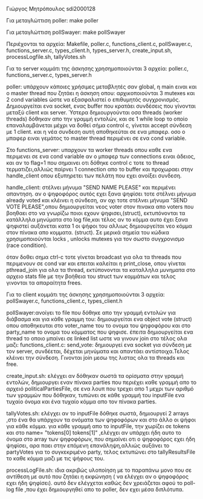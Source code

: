 Γιώργος Μητρόπουλος
sdi2000128

Για μεταγλώττιση poller:
make poller

Για μεταγλώττιση pollSwayer:
make pollSwayer

Περιέχονται τα αρχεία:
Makefile, poller.c, functions_client.c, pollSwayer.c, functions_server.c, types_client.h, types_server.h, create_input.sh, processLogfile.sh, tallyVotes.sh

Για το server κομμάτι της άσκησης χρησημοποιούνται 3 αρχεία:
poller.c, functions_server.c, types_server.h

poller: υπάρχουν κάποιες χρήσιμες μεταβλητές σαν global,
η main ειναι και ο master thread που ζητάει η άσκηση οπου: 
αρχικοποιούνται 3 mutexes και 2 cond variables ώστε να εξασφαλιστεί ο επιθυμητός συγχρονισμός.
Δημιουργείται ενα socket, ενας buffer που κρατάει συνδέσεις που γίνονται μεταξύ client και server.
Ύστερα δημιουργούνται οσα threads (worker threads) δόθηκαν απο την γραμμή εντολών, και σε 1 while loop 
το οποίο επαναλαμβάνεται μέχρι να δοθεί σήμα control c, γίνεται accept σύνδεση με 1 client. και η νέα συνδεση αυτή αποθηκεύται σε ενα μπαφερ.
οσο ο μπαφερ ειναι γεμάτος το master thread περιμένει σε ενα cond variable.

Στο functions_server: υπαρχουν τα worker threads οπου καθε ενα περιμενει σε ενα cond variable αν ο μπαφερ των connections ειναι άδειος, και αν το flag=1 που σημαινει οτι δόθηκε control c τοτε το thread τερματιζει,αλλιώς παίρνει 1 connection απο το buffer και προχωραει στην handle_client οπου εξυπηρετει των πελάτη που εχει ανοίξει συνδεση.

handle_client: στέλνει μήνυμα "SEND NAME PLEASE" και περιμένει απαντηση.
αν ο ψηφοφόρος αυτός εχει ξανα ψηφίσει τοτε στέλνει μήνυμα already voted και κλέινει η σύνδεση, αν οχι τοτε στέλνει μήνυμα "SEND VOTE PLEASE",οπου δημιουργείται νεος voter στον πινακα απο voters που βοηθαει στο να γνωρίζω ποιοι εχουν ψηφισει,(struct), εκτυπόνονται τα κατάλληλα μηνύματα στο log file,και τέλος αν το κόμμα αυτο έχει ξανα ψηφιστεί αυξάνεται κατα 1 οι ψήφοι του αλλιως δημιουργείται νεο κόμμα στον πίνακα απο κομματα. (struct).
Σε μερικά σημεία του κώδικα χρησιμοποιούνται locks , unlocks mutexes για τον σωστο συγχρονισμο (race condition).

όταν δοθει σημα ctrl-c τοτε γίνεται broadcast για ολα τα threads που περιμενουν σε cond var και επειται καλείται η print_close, οπου γίνεται pthread_join για ολα τα thread, εκτύπονονται τα καταλληλα μυνηματα στο αρχειο stats file με την βοήθεια του struct των κομμάτων και τελος γινονται τα απαραίτητα frees.


Για το  client κομμάτι της άσκησης χρησημοποιούνται 3 αρχεία:
pollSwayer.c, functions_client.c, types_client.h

pollSwayer:ανοίγει το file που δόθηκε απο την γραμμή εντολών για διάβασμα και για κάθε γραμμη του:
δημιουργείται ενα object vote (struct) οπου αποθηκευται στο voter_name του το ονομα του ψηφοφόρου και στο party_name το ονομα του κόμματος που ψηφισε.
έπειτα δημιουργείται ενα thread το οποιο μπαίνει σε linked list ωστε να γινουν join στο τέλος ολα μαζι:
functions_client.c:
    send_vote:
δημιουργεί ενα socket για σύνδεση με τον server, συνδέεται, δέχεται μηνύματα και απαντάει αντίστοιχα.Τελος κλέινει την σύνδεση.
Γινονται join μεσω της λιστας ολα τα threads και free.
 
create_input.sh:
ελέγχει αν δόθηκαν σωστά τα ορίσματα στην γραμμή εντολών,
δημιουργει εναν πίνακα parties που περιέχει καθε γραμμή απο το αρχειό politicalPartiesFile,
σε ενα λουπ που τρεχει απο 1 μεχρι των αριθμό των γραμμών που δόθηκαν,
τυπώνει σε κάθε γραμμή του inputFile ενα τυχαίο όνομα και ένα τυχαίο κόμμα απο τον πίνακα parties.

tallyVotes.sh:
ελέγχει αν το inputFile δόθηκε σωστά,
δημιουργεί 2 arrays ,στο ένα θα υπάρχουν τα ονόματα των ψηφοφόρων και στο άλλο οι ψήφοι για κάθε κόμμα.
για κάθε γραμμή απο το inputFile, την χωρίζει σε tokens και στο name= "tokens[0] tokens[1]" ,ελέγχει αν υπάρχει ήδη αυτο το όνομα στο array των ψηφοφόρων, που σημαίνει οτι ο ψηφοφόρος εχει ήδη ψηφίσει, αρα παει στην επόμενη επανάληψη,αλλιώς αυξάνει το partyVotes για το συγκεκριμένο party, τελος εκτυπώνει στο tallyResultsFile το καθε κόμμα μαζι με τις ψήφους του.

processLogFile.sh: ιδια ακριβώς υλοποίηση με το παραπάνω μονο που σε αντίθεση με αυτό που ζητάει η εκφώνηση ( να ελέγχει αν ο ψηφοφόρος εχει ήδη ψηφίσει). αυτό δεν ελέγχεται καθώς δεν χρειάζεται αφού το poll-log file ,που έχει δημιουργηθεί απο το poller, δεν εχει μέσα διπλότυπα.




